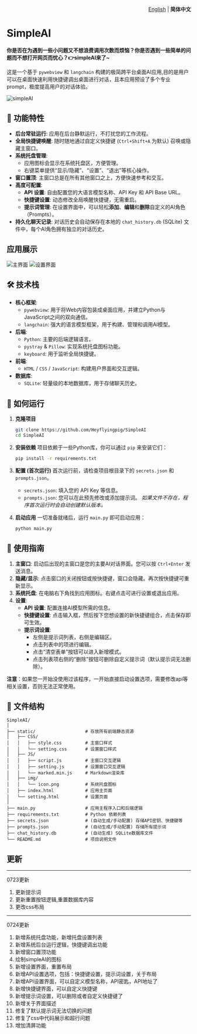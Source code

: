 <p align="right">
  <a href="./README_EN.md">English</a> | <b>简体中文</b>
</p>

# SimpleAI


**你是否在为遇到一些小问题又不想浪费调用次数而烦恼？你是否遇到一些简单的问题而不想打开网页而忧心？👉simpleAI来了~**

这是一个基于 `pywebview` 和 `langchain` 构建的极简跨平台桌面AI应用,目的是用户可以在桌面快速利用快捷键调出桌面进行对话，且本应用预设了多个专业prompt，极度提高用户的对话体验。

![simpleAI](./static/img/icon.png)

## 🚀 功能特性

- **后台常驻运行**: 应用在后台静默运行，不打扰您的工作流程。
- **全局快捷键唤醒**: 随时随地通过自定义快捷键 (`Ctrl+Shift+A` 为默认) 召唤或隐藏主窗口。
- **系统托盘管理**:
    - 应用图标会显示在系统托盘区，方便管理。
    - 右键菜单提供“显示/隐藏”、“设置”、“退出”等核心操作。
- **窗口置顶**: 主窗口总是在所有其他窗口之上，方便快速参考和交互。
- **高度可配置**:
    - **API 设置**: 自由配置您的大语言模型名称、API Key 和 API Base URL。
    - **快捷键设置**: 动态修改全局唤醒快捷键，无需重启。
    - **提示词管理**: 在设置界面中，可以轻松**添加**、**编辑**和**删除**自定义的AI角色（Prompts）。
- **持久化聊天记录**: 对话历史会自动保存在本地的 `chat_history.db` (SQLite) 文件中，每个AI角色拥有独立的对话历史。


## 应用展示

![主界面](./static/img/simpleai.png)
![设置界面](./static/img/setting.png)


## 🛠️ 技术栈

- **核心框架**:
    - `pywebview`: 用于将Web内容包装成桌面应用，并建立Python与JavaScript之间的双向通信。
    - `langchain`: 强大的语言模型框架，用于构建、管理和调用AI模型。
- **后端**:
    - `Python`: 主要的后端逻辑语言。
    - `pystray` & `Pillow`: 实现系统托盘图标功能。
    - `keyboard`: 用于监听全局快捷键。
- **前端**:
    - `HTML` / `CSS` / `JavaScript`: 构建用户界面和交互逻辑。
- **数据库**:
    - `SQLite`: 轻量级的本地数据库，用于存储聊天历史。

## 🏃 如何运行

1.  **克隆项目**
    ```bash
    git clone https://github.com/Heyflyingpig/SimpleAI
    cd SimpleAI
    ```

2.  **安装依赖**
    项目依赖于一些Python库，你可以通过 `pip` 来安装它们：
    ```bash
    pip install -r requirements.txt
    ```

3.  **配置 (首次运行)**
    首次运行前，请检查项目根目录下的 `secrets.json` 和 `prompts.json`。
    - `secrets.json`: 填入您的 API Key 等信息。
    - `prompts.json`: 您可以在此预先修改或添加提示词。
    *如果文件不存在，程序首次运行时会自动创建默认版本。*

4.  **启动应用**
    一切准备就绪后，运行 `main.py` 即可启动应用：
    ```bash
    python main.py
    ```

## 📖 使用指南

1.  **主窗口**: 启动后出现的主窗口是您的主要AI对话界面。您可以按 `Ctrl+Enter` 发送消息。
2.  **隐藏/显示**: 点击窗口的关闭按钮或按快捷键，窗口会隐藏。再次按快捷键可重新显示。
3.  **系统托盘**: 在电脑右下角找到应用图标。右键点击可进行设置或退出应用。
4.  **设置**:
    - **API 设置**: 配置连接AI模型所需的信息。
    - **快捷键设置**: 点击输入框，然后按下您想设置的新快捷键组合，点击保存即可生效。
    - **提示词设置**:
        - 左侧是提示词列表，右侧是编辑区。
        - 点击列表中的项进行编辑。
        - 点击“清空表单”按钮可以进入新增模式。
        - 点击列表项右侧的“删除”按钮可删除自定义提示词（默认提示词无法删除）。

**注意**：如果您一开始没使用过该程序，一开始直接启动设置选项，需要修改api等相关设置，否则无法正常使用。

## 📁 文件结构

```
SimpleAI/
│
├── static/                   # 存放所有前端静态资源
│   ├── CSS/
│   │   ├── style.css         # 主窗口样式
│   │   └── setting.css       # 设置窗口样式
│   ├── JS/
│   │   ├── script.js         # 主窗口交互逻辑
│   │   ├── setting.js        # 设置窗口交互逻辑
│   │   └── marked.min.js     # Markdown渲染库
│   ├── img/
│   │   └── icon.png          # 系统托盘图标
│   ├── index.html            # 应用主页面
│   └── setting.html          # 设置页面
│
├── main.py                   # 应用主程序入口和后端逻辑
├── requirements.txt          # Python 依赖列表
├── secrets.json              # (自动生成/手动配置) 存储API密钥、快捷键等
├── prompts.json              # (自动生成/手动配置) 存储所有提示词
├── chat_history.db           # (自动生成) SQLite数据库文件
└── README.md                 # 项目说明文件
```

## 更新
---
0723更新
1. 更新提示词
2. 更新重置按钮逻辑,重置数据库内容
3. 更改css布局

---
0724更新
1. 新增系统托盘功能，新增托盘设置列表
2. 新增系统后台运行逻辑，快捷键调出功能
3. 新增窗口置顶功能
4. 绘制simpleAI的图标
5. 新增设置界面，重置布局
6. 新增API设置选项，包括：快捷键设置，提示词设置，关于布局
7. 新增API设置界面，可以自定义模型名称，API密匙，API地址了
8. 新增快捷键界面，可以自定义快捷键
9. 新增提示词设置，可以删除或者自定义快捷键了
10. 新增关于界面描述
11. 修复了默认提示词无法切换的问题
12. 修复了css中代码展示和超行问题
13. 增加清屏功能